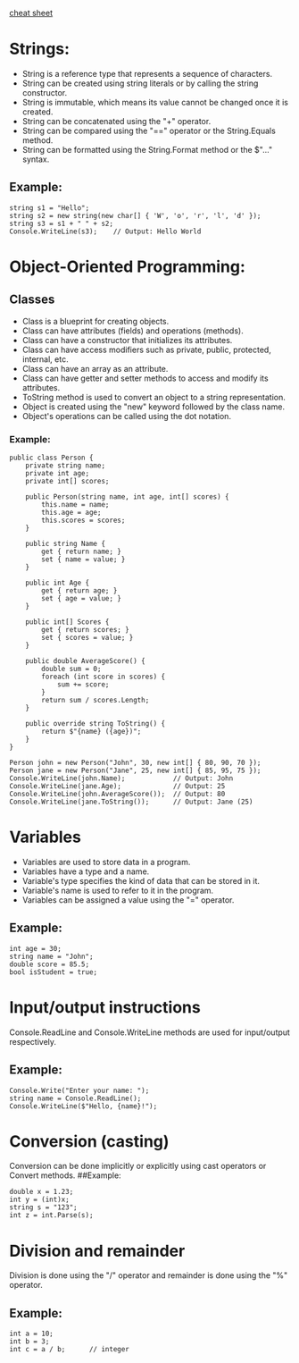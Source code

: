 [cheat sheet](https://github.com/LabinatorSolutions/csharp-cheat-sheet)

# Strings:
* String is a reference type that represents a sequence of characters.
* String can be created using string literals or by calling the string constructor.
* String is immutable, which means its value cannot be changed once it is created.
* String can be concatenated using the "+" operator.
* String can be compared using the "==" operator or the String.Equals method.
* String can be formatted using the String.Format method or the $"..." syntax.
## Example:
```
string s1 = "Hello";
string s2 = new string(new char[] { 'W', 'o', 'r', 'l', 'd' });
string s3 = s1 + " " + s2;
Console.WriteLine(s3);    // Output: Hello World
```
# Object-Oriented Programming:
## Classes
* Class is a blueprint for creating objects.
* Class can have attributes (fields) and operations (methods).
* Class can have a constructor that initializes its attributes.
* Class can have access modifiers such as private, public, protected, internal, etc.
* Class can have an array as an attribute.
* Class can have getter and setter methods to access and modify its attributes.
* ToString method is used to convert an object to a string representation.
* Object is created using the "new" keyword followed by the class name.
* Object's operations can be called using the dot notation.
### Example:
```
public class Person {
    private string name;
    private int age;
    private int[] scores;

    public Person(string name, int age, int[] scores) {
        this.name = name;
        this.age = age;
        this.scores = scores;
    }

    public string Name {
        get { return name; }
        set { name = value; }
    }

    public int Age {
        get { return age; }
        set { age = value; }
    }

    public int[] Scores {
        get { return scores; }
        set { scores = value; }
    }

    public double AverageScore() {
        double sum = 0;
        foreach (int score in scores) {
            sum += score;
        }
        return sum / scores.Length;
    }

    public override string ToString() {
        return $"{name} ({age})";
    }
}

Person john = new Person("John", 30, new int[] { 80, 90, 70 });
Person jane = new Person("Jane", 25, new int[] { 85, 95, 75 });
Console.WriteLine(john.Name);            // Output: John
Console.WriteLine(jane.Age);             // Output: 25
Console.WriteLine(john.AverageScore());  // Output: 80
Console.WriteLine(jane.ToString());      // Output: Jane (25)
```
# Variables
* Variables are used to store data in a program.
* Variables have a type and a name.
* Variable's type specifies the kind of data that can be stored in it.
* Variable's name is used to refer to it in the program.
* Variables can be assigned a value using the "=" operator.
## Example:
```
int age = 30;
string name = "John";
double score = 85.5;
bool isStudent = true;
```
# Input/output instructions
Console.ReadLine and Console.WriteLine methods are used for input/output respectively.
## Example:
```
Console.Write("Enter your name: ");
string name = Console.ReadLine();
Console.WriteLine($"Hello, {name}!");
```
# Conversion (casting)
Conversion can be done implicitly or explicitly using cast operators or Convert methods.
##Example:
```
double x = 1.23;
int y = (int)x;
string s = "123";
int z = int.Parse(s);
```
# Division and remainder
Division is done using the "/" operator and remainder is done using the "%" operator.
## Example:
```
int a = 10;
int b = 3;
int c = a / b;      // integer
```
